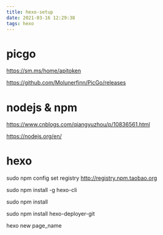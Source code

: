 ```yaml
---
title: hexo-setup
date: 2021-03-16 12:29:38
tags: hexo
---
```




# picgo

https://sm.ms/home/apitoken

https://github.com/Molunerfinn/PicGo/releases

# nodejs & npm

https://www.cnblogs.com/qiangyuzhou/p/10836561.html

https://nodejs.org/en/

# hexo

sudo npm config set registry http://registry.npm.taobao.org 

sudo npm install -g hexo-cli 

sudo npm install 

sudo npm install hexo-deployer-git

hexo new page_name